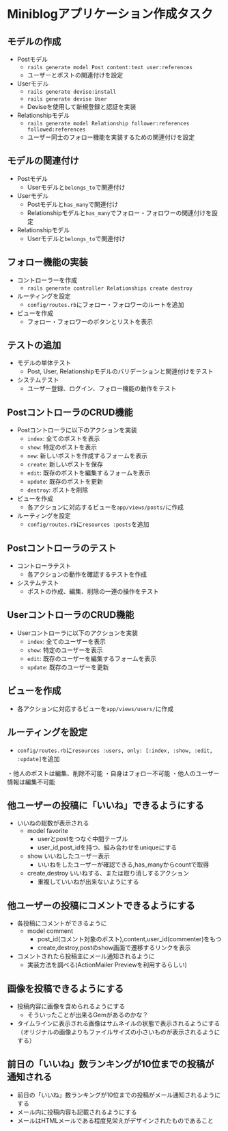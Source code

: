 # Miniblogアプリケーション作成タスク

## モデルの作成
- Postモデル
  - `rails generate model Post content:text user:references`
  - ユーザーとポストの関連付けを設定
- Userモデル
  - `rails generate devise:install`
  - `rails generate devise User`
  - Deviseを使用して新規登録と認証を実装
- Relationshipモデル
  - `rails generate model Relationship follower:references followed:references`
  - ユーザー同士のフォロー機能を実装するための関連付けを設定

## モデルの関連付け
- Postモデル
  - Userモデルと`belongs_to`で関連付け
- Userモデル
  - Postモデルと`has_many`で関連付け
  - Relationshipモデルと`has_many`でフォロー・フォロワーの関連付けを設定
- Relationshipモデル
  - Userモデルと`belongs_to`で関連付け

## フォロー機能の実装
- コントローラーを作成
  - `rails generate controller Relationships create destroy`
- ルーティングを設定
  - `config/routes.rb`にフォロー・フォロワーのルートを追加
- ビューを作成
  - フォロー・フォロワーのボタンとリストを表示

## テストの追加
- モデルの単体テスト
  - Post, User, Relationshipモデルのバリデーションと関連付けをテスト
- システムテスト
  - ユーザー登録、ログイン、フォロー機能の動作をテスト

## PostコントローラのCRUD機能
- Postコントローラに以下のアクションを実装
  - `index`: 全てのポストを表示
  - `show`: 特定のポストを表示
  - `new`: 新しいポストを作成するフォームを表示
  - `create`: 新しいポストを保存
  - `edit`: 既存のポストを編集するフォームを表示
  - `update`: 既存のポストを更新
  - `destroy`: ポストを削除
- ビューを作成
  - 各アクションに対応するビューを`app/views/posts/`に作成
- ルーティングを設定
  - `config/routes.rb`に`resources :posts`を追加

## Postコントローラのテスト
- コントローラテスト
  - 各アクションの動作を確認するテストを作成
- システムテスト
  - ポストの作成、編集、削除の一連の操作をテスト

## UserコントローラのCRUD機能
- Userコントローラに以下のアクションを実装
  - `index`: 全てのユーザーを表示
  - `show`: 特定のユーザーを表示
  - `edit`: 既存のユーザーを編集するフォームを表示
  - `update`: 既存のユーザーを更新

## ビューを作成
- 各アクションに対応するビューを`app/views/users/`に作成

## ルーティングを設定
- `config/routes.rb`に`resources :users, only: [:index, :show, :edit, :update]`を追加

・他人のポストは編集、削除不可能
・自身はフォロー不可能
・他人のユーザー情報は編集不可能

## 他ユーザーの投稿に「いいね」できるようにする
- いいねの総数が表示される
  - model favorite
    - userとpostをつなぐ中間テーブル
    - user_id,post_idを持つ、組み合わせをuniqueにする
  - show いいねしたユーザー表示
    - いいねをしたユーザーが確認できる,has_manyからcountで取得
  - create,destroy いいねする、または取り消しするアクション
    - 重複していいねが出来ないようにする

## 他ユーザーの投稿にコメントできるようにする
- 各投稿にコメントができるように
  - model comment
    - post_id(コメント対象のポスト),content,user_id(commenter)をもつ
    - create,destroy,postのshow画面で遷移するリンクを表示
- コメントされたら投稿主にメール通知されるように
  - 実装方法を調べる(ActionMailer Previewを利用するらしい)

## 画像を投稿できるようにする
- 投稿内容に画像を含められるようにする
  - そういったことが出来るGemがあるのかな？
- タイムラインに表示される画像はサムネイルの状態で表示されるようにする（オリジナルの画像よりもファイルサイズの小さいものが表示されるようにする）

## 前日の「いいね」数ランキングが10位までの投稿が通知される
- 前日の「いいね」数ランキングが10位までの投稿がメール通知されるようにする
- メール内に投稿内容も記載されるようにする
- メールはHTMLメールである程度見栄えがデザインされたものであること


